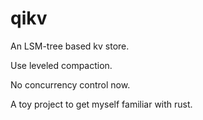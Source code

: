# qikv
An LSM-tree based kv store.

Use leveled compaction.

No concurrency control now.

A toy project to get myself familiar with rust.
